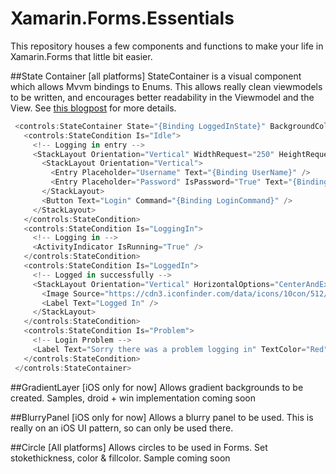 # Xamarin.Forms.Essentials

This repository houses a few components and functions to make your life in Xamarin.Forms that little bit easier. 

##State Container [all platforms]
StateContainer is a visual component which allows Mvvm bindings to Enums. This allows really clean viewmodels to be written, and encourages better readability in the Viewmodel and the View.
See [this blogpost](http://blog.xdelivered.com/binding-state-mvvm-xamarin-forms) for more details.

```C#
 <controls:StateContainer State="{Binding LoggedInState}" BackgroundColor="White">
   <controls:StateCondition Is="Idle">
     <!-- Logging in entry -->
     <StackLayout Orientation="Vertical" WidthRequest="250" HeightRequest="150" HorizontalOptions="CenterAndExpand" VerticalOptions="CenterAndExpand">
       <StackLayout Orientation="Vertical">
         <Entry Placeholder="Username" Text="{Binding UserName}" />
         <Entry Placeholder="Password" IsPassword="True" Text="{Binding Password}" />
       </StackLayout>
       <Button Text="Login" Command="{Binding LoginCommand}" />
     </StackLayout>
   </controls:StateCondition>
   <controls:StateCondition Is="LoggingIn">
     <!-- Logging in -->
     <ActivityIndicator IsRunning="True" />
   </controls:StateCondition>
   <controls:StateCondition Is="LoggedIn">
     <!-- Logged in successfully -->
     <StackLayout Orientation="Vertical" HorizontalOptions="CenterAndExpand" VerticalOptions="CenterAndExpand">
       <Image Source="https://cdn3.iconfinder.com/data/icons/10con/512/checkmark_tick-128.png" WidthRequest="35" HeightRequest="35" />
       <Label Text="Logged In" />
     </StackLayout>
   </controls:StateCondition>
   <controls:StateCondition Is="Problem">
     <!-- Login Problem -->
     <Label Text="Sorry there was a problem logging in" TextColor="Red"></Label>
   </controls:StateCondition>
 </controls:StateContainer>
  ```
  ##GradientLayer [iOS only for now]
  Allows gradient backgrounds to be created.
  Samples, droid + win implementation coming soon
  
  ##BlurryPanel [iOS only for now]
  Allows a blurry panel to be used. This is really on an iOS UI pattern, so can only be used there.
  
  ##Circle [All platforms]
  Allows circles to be used in Forms. Set stokethickness, color & fillcolor.
  Sample coming soon
  
  
